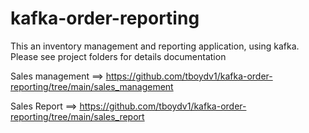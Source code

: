 # kafka-order-reporting

This an inventory management and reporting application, using kafka.
Please see project folders for details documentation

Sales management ==> https://github.com/tboydv1/kafka-order-reporting/tree/main/sales_management


Sales Report ==> https://github.com/tboydv1/kafka-order-reporting/tree/main/sales_report

